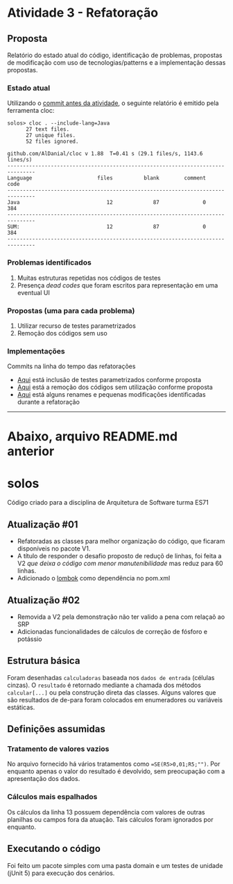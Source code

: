 # Atividade 3 - Refatoração

## Proposta

Relatório do estado atual do código, identificação de problemas, propostas de modificação com uso de
tecnologias/patterns e a implementação dessas propostas.

### Estado atual

Utilizando
o [commit antes da atividade](https://github.com/e-marlos/solos/commit/7d3c1b1fb9a31f2b7e199077ae0a6b0d762d8756), o
seguinte relatório é emitido pela ferramenta cloc:

```text
solos> cloc . --include-lang=Java
      27 text files.
      27 unique files.
      52 files ignored.

github.com/AlDanial/cloc v 1.88  T=0.41 s (29.1 files/s, 1143.6 lines/s)
-------------------------------------------------------------------------------
Language                     files          blank        comment           code
-------------------------------------------------------------------------------
Java                            12             87              0            384
-------------------------------------------------------------------------------
SUM:                            12             87              0            384
-------------------------------------------------------------------------------
```

### Problemas identificados

1. Muitas estruturas repetidas nos códigos de testes
1. Presença _dead codes_ que foram escritos para representação em uma eventual UI

### Propostas (uma para cada problema)

1. Utilizar recurso de testes parametrizados
1. Remoção dos códigos sem uso

### Implementações

Commits na linha do tempo das refatorações

- [Aqui](https://github.com/e-marlos/solos/commit/8f7a3d4ea732682941853ec7f750531169899f4c) está inclusão de testes
  parametrizados conforme proposta
- [Aqui](https://github.com/e-marlos/solos/commit/798698e5608225d0f5c37f585124cbb8bd3cd2eb) está a remoção dos códigos
  sem utilização conforme proposta
- [Aqui](https://github.com/e-marlos/solos/commit/aa202df49fea20d656ef21733e183713e97ae4a3) está alguns renames e
  pequenas modificações identificadas durante a refatoração

---

# Abaixo, arquivo README.md anterior

# solos

Código criado para a disciplina de Arquitetura de Software turma ES71

## Atualização #01

- Refatoradas as classes para melhor organização do código, que ficaram disponíveis no pacote V1.
- A título de responder o desafio proposto de reduçõ de linhas, foi feita a V2 *que deixa o código com menor
  manutenibilidade* mas reduz para 60 linhas.
- Adicionado o [lombok](https://projectlombok.org/) como dependência no pom.xml

## Atualização #02

- Removida a V2 pela demonstração não ter valido a pena com relaçaõ ao SRP
- Adicionadas funcionalidades de cálculos de correção de fósforo e potássio

## Estrutura básica

Foram desenhadas `calculadoras` baseada nos `dados de entrada` (células cinzas). O `resultado` é retornado mediante a
chamada dos métodos `calcular[...]` ou pela construção direta das classes. Alguns valores que são resultados de de-para
foram colocados em enumeradores ou variáveis estáticas.

## Definições assumidas

### Tratamento de valores vazios

No arquivo fornecido há vários tratamentos como `=SE(R5>0,01;R5;"")`. Por enquanto apenas o valor do resultado é
devolvido, sem preocupação com a apresentação dos dados.

### Cálculos mais espalhados

Os cálculos da linha 13 possuem dependência com valores de outras planilhas ou campos fora da atuação. Tais cálculos
foram ignorados por enquanto.

## Executando o código

Foi feito um pacote simples com uma pasta domain e um testes de unidade (jUnit 5) para execução dos cenários.